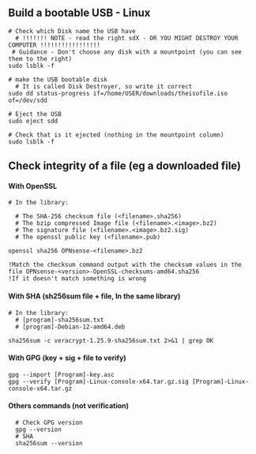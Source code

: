 

## Build a bootable USB - Linux

```
# Check which Disk name the USB have
  # !!!!!!! NOTE - read the right sdX - OR YOU MIGHT DESTROY YOUR COMPUTER !!!!!!!!!!!!!!!!!
 # Guidance - Don't choose any disk with a mountpoint (you can see them to the right)
sudo lsblk -f

# make the USB bootable disk
  # It is called Disk Destroyer, so write it correct
sudo dd status-progress if=/home/USER/downloads/theisofile.iso of=/dev/sdd

# Eject the USB
sudo eject sdd

# Check that is it ejected (nothing in the mountpoint column)
sudo lsblk -f

```

## Check integrity of a file (eg a downloaded file)
#### With OpenSSL
```
# In the library:

  # The SHA-256 checksum file (<filename>.sha256)
  # The bzip compressed Image file (<filename>.<image>.bz2)
  # The signature file (<filename>.<image>.bz2.sig)
  # The openssl public key (<filename>.pub)

openssl sha256 OPNsense-<filename>.bz2

!Match the checksum command output with the checksum values in the file OPNsense-<version>-OpenSSL-checksums-amd64.sha256
!If it doesn't match something is wrong

```

#### With SHA (sh256sum file + file, In the same library)
```
# In the library:
  # [program]-sha256sum.txt
  # [program]-Debian-12-amd64.deb

sha256sum -c veracrypt-1.25.9-sha256sum.txt 2>&1 | grep OK

```

#### With GPG (key + sig + file to verify)
```
gpg --import [Program]-key.asc 
gpg --verify [Program]-Linux-console-x64.tar.gz.sig [Program]-Linux-console-x64.tar.gz
```


#### Others commands (not verification)
```
  # Check GPG version
  gpg --version
  # SHA
  sha256sum --version
```

